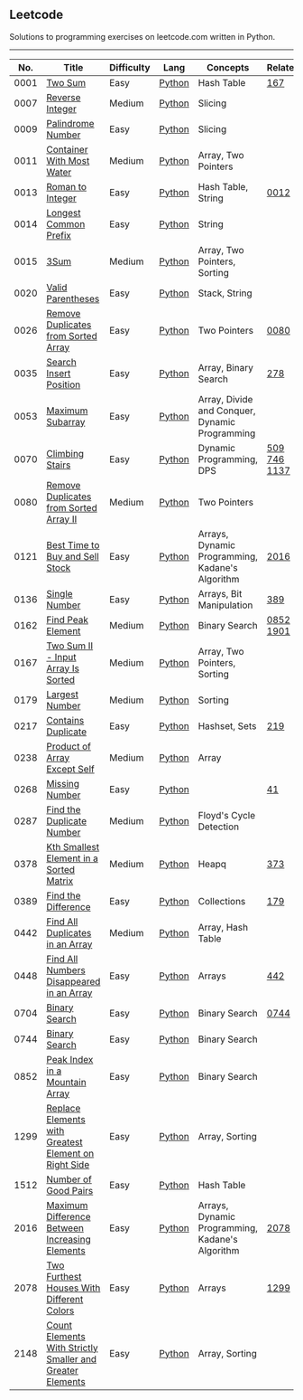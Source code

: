 <h2>Leetcode</h2>
Solutions to programming exercises on leetcode.com written in Python. 

---

| No. | Title | Difficulty | Lang | Concepts | Related |
| --- | --- | --- | --- | --- |--- |
| 0001 | [Two Sum](https://leetcode.com/problems/two-sum) | Easy | [Python](https://github.com/ARS-Technica/Leetcode/tree/main/Python/0001%20Two%20Sum) | Hash Table | [167](https://leetcode.com/problems/two-sum-ii-input-array-is-sorted/) |
| 0007 | [Reverse Integer](https://leetcode.com/problems/reverse-integer) | Medium | [Python](https://github.com/ARS-Technica/Leetcode/tree/main/Python/0007%20Reverse%20Integer) | Slicing |  |
| 0009 | [Palindrome Number](https://leetcode.com/problems/palindrome-number) | Easy | [Python](https://github.com/ARS-Technica/Leetcode/tree/main/Python/0009%20Palindrome%20Number) | Slicing | | |
| 0011 | [Container With Most Water](https://leetcode.com/problems/container-with-most-water/) | Medium | [Python](https://github.com/ARS-Technica/Leetcode-Python-Solutions/tree/main/Python/0011%20Container%20With%20Most%20Water) | Array, Two Pointers | | [42](https://leetcode.com/problems/trapping-rain-water/) |
| 0013 | [Roman to Integer](https://leetcode.com/problems/roman-to-integer) | Easy | [Python](https://github.com/ARS-Technica/Leetcode/tree/main/Python/0013%20Roman%20to%20Integer) | Hash Table, String | [0012](https://leetcode.com/problems/integer-to-roman) | |
| 0014 | [Longest Common Prefix](https://leetcode.com/problems/longest-common-prefix) | Easy | [Python](https://github.com/ARS-Technica/Leetcode/tree/main/Python/0014%20Longest%20Common%20Prefix) | String| | |
| 0015 | [3Sum](https://leetcode.com/problems/3sum/) | Medium | [Python](https://github.com/ARS-Technica/Leetcode-Python-Solutions/tree/main/Python/0015%203Sum) | Array, Two Pointers, Sorting | | |
| 0020 | [Valid Parentheses](https://leetcode.com/problems/valid-parentheses) | Easy | [Python](https://github.com/ARS-Technica/Leetcode/tree/main/Python/0020%20Valid%20Parentheses) | Stack, String | | | 
| 0026 | [Remove Duplicates from Sorted Array](https://leetcode.com/problems/remove-duplicates-from-sorted-array) | Easy | [Python](https://github.com/ARS-Technica/Leetcode/tree/main/Python/287%20Find%20the%20Duplicate%20Number) | Two Pointers | [0080](https://leetcode.com/problems/remove-duplicates-from-sorted-array-ii/)
| 0035 | [Search Insert Position](https://leetcode.com/problems/search-insert-position/) | Easy | [Python](https://github.com/ARS-Technica/Leetcode-Python-Solutions/tree/main/Python) | Array, Binary Search | [278](https://leetcode.com/problems/first-bad-version/) |
| 0053 | [Maximum Subarray](https://leetcode.com/problems/maximum-subarray/) | Easy | [Python](https://github.com/ARS-Technica/Leetcode-Python-Solutions/tree/main/Python/0053%20Maximum%20Subarray) | Array, Divide and Conquer, Dynamic Programming | 
| 0070 | [Climbing Stairs](https://leetcode.com/problems/climbing-stairs/) | Easy | [Python](https://github.com/ARS-Technica/Leetcode-Python-Solutions/tree/main/Python/0070%20Climbing%20Stairs) | Dynamic Programming, DPS | [509](https://leetcode.com/problems/fibonacci-number/) [746](https://leetcode.com/problems/min-cost-climbing-stairs/) [1137](https://leetcode.com/problems/n-th-tribonacci-number/) |
| 0080 | [Remove Duplicates from Sorted Array II](https://leetcode.com/problems/remove-duplicates-from-sorted-array-ii) | Medium | [Python](https://github.com/ARS-Technica/Leetcode/tree/main/Python/0080%20Remove%20Duplicates%20from%20Sorted%20Array%20II) | Two Pointers | |
| 0121 | [Best Time to Buy and Sell Stock](https://leetcode.com/problems/best-time-to-buy-and-sell-stock/) | Easy | [Python](https://github.com/ARS-Technica/Leetcode-Python-Solutions/tree/main/Python/0121%20Best%20Time%20to%20Buy%20and%20Sell%20Stock) | Arrays, Dynamic Programming, Kadane's Algorithm | [2016](https://leetcode.com/problems/maximum-difference-between-increasing-elements/) |
| 0136 | [Single Number](https://leetcode.com/problems/single-number/) | Easy | [Python](https://github.com/ARS-Technica/Leetcode-Python-Solutions/tree/main/Python/0136%20Single%20Number) | Arrays, Bit Manipulation | [389](https://leetcode.com/problems/find-the-difference/) |
| 0162 | [Find Peak Element](https://leetcode.com/problems/find-peak-element) | Medium | [Python](https://github.com/ARS-Technica/Leetcode/tree/main/Python/0162%20Find%20Peak%20Element) | Binary Search | [0852](https://leetcode.com/problems/peak-index-in-a-mountain-array/) [1901](https://leetcode.com/problems/find-a-peak-element-ii/) |
| 0167 | [Two Sum II - Input Array Is Sorted](https://leetcode.com/problems/two-sum-ii-input-array-is-sorted/) | Medium | [Python](https://github.com/ARS-Technica/Leetcode-Python-Solutions/tree/main/Python/0015%203Sum) | Array, Two Pointers, Sorting | |
| 0179 | [Largest Number](https://leetcode.com/problems/largest-number/) | Medium | [Python](https://github.com/ARS-Technica/Leetcode-Python-Solutions/tree/main/Python/0179%20Largest%20Number) | Sorting | |
| 0217 | [Contains Duplicate](https://leetcode.com/problems/contains-duplicate/) | Easy | [Python](https://github.com/ARS-Technica/Leetcode-Python-Solutions/tree/main/Python/0217%20Contains%20Duplicate) | Hashset, Sets | [219](https://leetcode.com/problems/contains-duplicate-ii/) |
| 0238 | [Product of Array Except Self](https://leetcode.com/problems/product-of-array-except-self/) | Medium | [Python](https://github.com/ARS-Technica/Leetcode-Python-Solutions/tree/main/Python/0238%20Product%20of%20Array%20Except%20Self) | Array | |
| 0268 | [Missing Number](https://leetcode.com/problems/missing-number/) | Easy | [Python](https://github.com/ARS-Technica/Leetcode-Python-Solutions/tree/main/Python/0268%20Missing%20Number) | | [41](https://leetcode.com/problems/first-missing-positive/) |
| 0287 | [Find the Duplicate Number](https://leetcode.com/problems/find-the-duplicate-number/) | Medium | [Python](https://github.com/ARS-Technica/Leetcode/tree/main/Python/287%20Find%20the%20Duplicate%20Number) | Floyd's Cycle Detection | |
| 0378 | [Kth Smallest Element in a Sorted Matrix](https://leetcode.com/problems/kth-smallest-element-in-a-sorted-matrix/) | Medium | [Python](https://github.com/ARS-Technica/Leetcode-Python-Solutions/tree/main/Python/0378%20Kth%20Smallest%20Element%20in%20a%20Sorted%20Matrix) | Heapq | [373](https://leetcode.com/problems/find-k-pairs-with-smallest-sums/) |
| 0389 | [Find the Difference](https://leetcode.com/problems/find-the-difference/) | Easy | [Python](https://github.com/ARS-Technica/Leetcode/tree/main/Python/287%20Find%20the%20Duplicate%20Number) | Collections | [179](https://leetcode.com/problems/largest-number/) |
| 0442 | [Find All Duplicates in an Array](https://leetcode.com/problems/find-all-duplicates-in-an-array/) | Medium | [Python](https://github.com/ARS-Technica/Leetcode-Python-Solutions/tree/main/Python/0442%20Find%20All%20Duplicates%20in%20an%20Array) | Array, Hash Table | |
| 0448 | [Find All Numbers Disappeared in an Array](https://leetcode.com/problems/find-all-numbers-disappeared-in-an-array/) | Easy | [Python](https://github.com/ARS-Technica/Leetcode-Python-Solutions/tree/main/Python/0448%20Find%20All%20Numbers%20Disappeared%20in%20an%20Array) | Arrays | [442](https://leetcode.com/problems/find-all-duplicates-in-an-array/) |
| 0704 | [Binary Search](https://leetcode.com/problems/binary-search/) | Easy | [Python](https://github.com/ARS-Technica/Leetcode-Python-Solutions/tree/main/Python/0704%20Binary%20Search) | Binary Search | [0744](https://leetcode.com/problems/find-smallest-letter-greater-than-target) |
| 0744 | [Binary Search](https://leetcode.com/problems/find-smallest-letter-greater-than-target) | Easy | [Python](https://github.com/ARS-Technica/Leetcode-Python-Solutions/tree/main/Python/0744%20Find%20Smallest%20Letter%20Greater%20Than%20Target) | Binary Search | |
| 0852 | [Peak Index in a Mountain Array](https://leetcode.com/problems/peak-index-in-a-mountain-array/) | Easy | [Python](https://github.com/ARS-Technica/Leetcode-Python-Solutions/tree/main/Python/0852%20Peak%20Index%20in%20a%20Mountain%20Array) | Binary Search | |
| 1299 | [Replace Elements with Greatest Element on Right Side](https://leetcode.com/problems/replace-elements-with-greatest-element-on-right-side/) | Easy | [Python](https://github.com/ARS-Technica/Leetcode-Python-Solutions/tree/main/Python/1299%20Replace%20Elements%20with%20Greatest%20Element%20on%20Right%20Side) | Array, Sorting | |
| 1512 | [Number of Good Pairs](https://leetcode.com/problems/number-of-good-pairs/) | Easy | [Python](https://github.com/ARS-Technica/Leetcode/tree/main/Python/1512%20Number%20of%20Good%20Pairs) | Hash Table | |
| 2016 | [Maximum Difference Between Increasing Elements](https://leetcode.com/problems/maximum-difference-between-increasing-elements/) | Easy | [Python](https://github.com/ARS-Technica/Leetcode-Python-Solutions/tree/main/Python/2016%20Maximum%20Difference%20Between%20Increasing%20Elements) |  Arrays, Dynamic Programming, Kadane's Algorithm  | [2078](https://leetcode.com/problems/two-furthest-houses-with-different-colors/) |
| 2078 | [Two Furthest Houses With Different Colors](https://leetcode.com/problems/two-furthest-houses-with-different-colors/) | Easy | [Python](https://github.com/ARS-Technica/Leetcode-Python-Solutions/tree/main/Python/2078%20Two%20Furthest%20Houses%20With%20Different%20Colors) |  Arrays  | [1299](https://leetcode.com/problems/replace-elements-with-greatest-element-on-right-side/) |
| 2148 | [Count Elements With Strictly Smaller and Greater Elements](https://leetcode.com/problems/count-elements-with-strictly-smaller-and-greater-elements/) | Easy | [Python](https://github.com/ARS-Technica/Leetcode-Python-Solutions/tree/main/Python/2148%20Count%20Elements%20With%20Strictly%20Smaller%20and%20Greater%20Elements) | Array, Sorting | |
